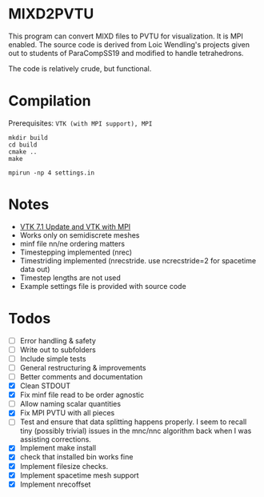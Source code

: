 # MIXD2PVTU

This program can convert MIXD files to PVTU for visualization. It is MPI enabled. The source code is derived from Loic Wendling's projects given out to students of ParaCompSS19 and modified to handle tetrahedrons. 

The code is relatively crude, but functional. 

# Compilation 

Prerequisites: `VTK (with MPI support), MPI`

```
mkdir build
cd build
cmake ..
make
```

`mpirun -np 4 settings.in`

# Notes
- [VTK 7.1 Update and VTK with MPI](https://github.com/libMesh/libmesh/issues/1179)
- Works only on semidiscrete meshes
- minf file nn/ne ordering matters 
- Timestepping implemented (nrec)
- Timestriding implemented (nrecstride. use ncrecstride=2 for spacetime data out) 
- Timestep lengths are not used 
- Example settings file is provided with source code

# Todos
- [ ] Error handling & safety
- [ ] Write out to subfolders
- [ ] Include simple tests
- [ ] General restructuring & improvements
- [ ] Better comments and documentation 
- [X] Clean STDOUT
- [X] Fix minf file read to be order agnostic
- [ ] Allow naming scalar quantities
- [X] Fix MPI PVTU with all pieces
- [ ] Test and ensure that data splitting happens properly. I seem to recall tiny (possibly trivial) issues in the mnc/nnc algorithm back when I was assisting corrections.
- [X] Implement make install
- [X] check that installed bin works fine
- [X] Implement filesize checks. 
- [X] Implement spacetime mesh support
- [X] Implement nrecoffset 
